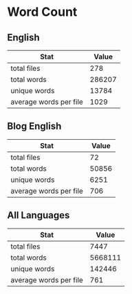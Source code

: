 # Word Count

## English

Stat | Value
---- | -----
total files | 278
total words | 286207
unique words | 13784
average words per file | 1029

## Blog English

Stat | Value
---- | -----
total files | 72
total words | 50856
unique words | 6251
average words per file | 706

## All Languages

Stat | Value
---- | -----
total files | 7447
total words | 5668111
unique words | 142446
average words per file | 761

